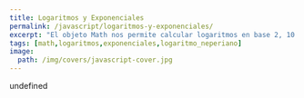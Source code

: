 ```yaml
---
title: Logaritmos y Exponenciales
permalink: /javascript/logaritmos-y-exponenciales/
excerpt: "El objeto Math nos permite calcular logaritmos en base 2, 10 y neperianos, así como realizar cálculos exponenciales."
tags: [math,logaritmos,exponenciales,logaritmo_neperiano]
image:
  path: /img/covers/javascript-cover.jpg
---
```

undefined